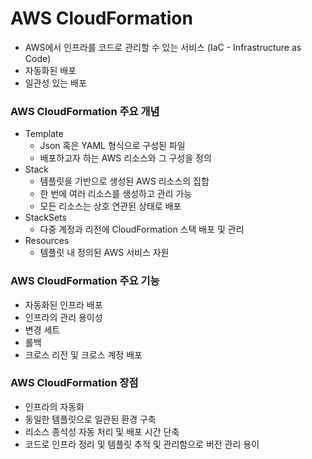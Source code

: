 # AWS CloudFormation
- AWS에서 인프라를 코드로 관리할 수 있는 서비스 (IaC - Infrastructure as Code)
- 자동화된 배포
- 일관성 있는 배포

### AWS CloudFormation 주요 개념
- Template
  - Json 혹은 YAML 형식으로 구성된 파일
  - 배포하고자 하는 AWS 리소스와 그 구성을 정의
- Stack
  - 템플릿을 기반으로 생성된 AWS 리소스의 집합
  - 한 번에 여러 리소스를 생성하고 관리 가능
  - 모든 리소스는 상호 연관된 상태로 배포
- StackSets
  - 다중 계정과 리전에 CloudFormation 스택 배포 및 관리
- Resources
  - 템플릿 내 정의된 AWS 서비스 자원

### AWS CloudFormation 주요 기능
- 자동화된 인프라 배포
- 인프라의 관리 용이성
- 변경 세트
- 롤백
- 크로스 리전 및 크로스 계정 배포

### AWS CloudFormation 장점
- 인프라의 자동화
- 동일한 템플릿으로 일관된 환경 구축
- 리소스 종석성 자동 처리 및 배포 시간 단축
- 코드로 인프라 정리 및 템플릿 추적 및 관리함으로 버전 관리 용이 